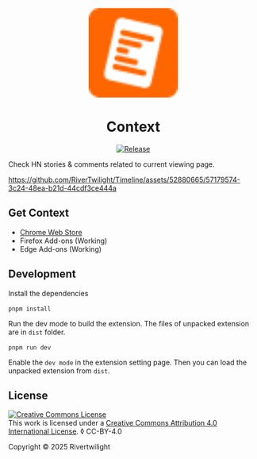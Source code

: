 <div align="center">

<a href="https://www.ygeeker.com">
  <img width="180" src="./assets/icon-48.png">
</a>

<h1 align="center">Context</h1>

[![Release](https://img.shields.io/github/release/rivertwilight/timeline.svg)](https://github.com/rivertwilight/timeline/releases)

</div>

Check HN stories & comments related to current viewing page.

https://github.com/RiverTwilight/Timeline/assets/52880665/57179574-3c24-48ea-b21d-44cdf3ce444a

## Get Context

- [Chrome Web Store](https://chrome.google.com/webstore/detail/timeline-x-history/fdmmhjkfeembndibfcpiaohjhlnafnpd?hl=en-US)
- Firefox Add-ons (Working)
- Edge Add-ons (Working)

## Development

Install the dependencies

```
pnpm install
```

Run the dev mode to build the extension. The files of unpacked extension are in `dist` folder.

```
pnpm run dev
```

Enable the `dev mode` in the extension setting page. Then you can load the unpacked extension from `dist`.

## License

<a rel="license" href="http://creativecommons.org/licenses/by/4.0/"><img alt="Creative Commons License" style="border-width:0" src="https://i.creativecommons.org/l/by/4.0/88x31.png" /></a><br />This work is licensed under a <a rel="license" href="http://creativecommons.org/licenses/by/4.0/">Creative Commons Attribution 4.0 International License</a>.
◊
CC-BY-4.0

Copyright © 2025 Rivertwilight
